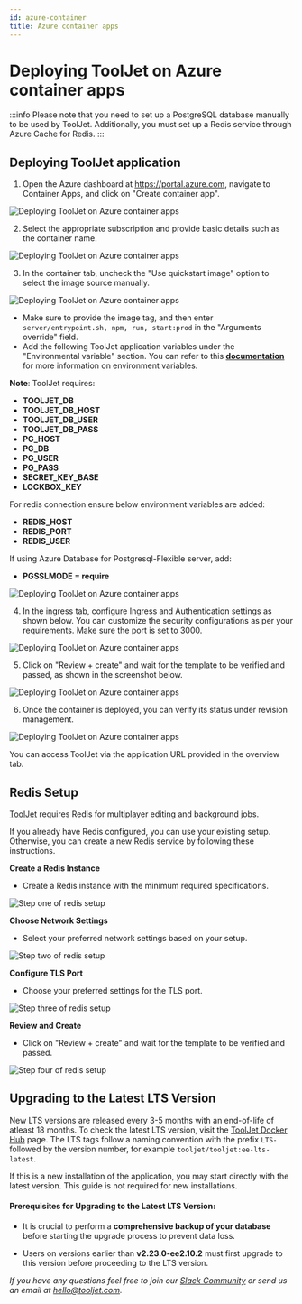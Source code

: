 ```yaml
---
id: azure-container
title: Azure container apps
---
```


# Deploying ToolJet on Azure container apps

:::info
Please note that you need to set up a PostgreSQL database manually to be used by ToolJet. Additionally, you must set up a Redis service through Azure Cache for Redis.
:::

## Deploying ToolJet application

1. Open the Azure dashboard at https://portal.azure.com, navigate to Container Apps, and click on "Create container app".
 <div style={{textAlign: 'center'}}>

 <img className="screenshot-full" src="/img/setup/azure-container/step1.png" alt="Deploying ToolJet on Azure container apps" />

 </div>

2. Select the appropriate subscription and provide basic details such as the container name.
 <div style={{textAlign: 'center'}}>

 <img className="screenshot-full" src="/img/setup/azure-container/step2.png" alt="Deploying ToolJet on Azure container apps" />

 </div>

3. In the container tab, uncheck the "Use quickstart image" option to select the image source manually.
 <div style={{textAlign: 'center'}}>
 
 <img className="screenshot-full" src="/img/setup/azure-container/step3-v2.png" alt="Deploying ToolJet on Azure container apps" />
 
 </div>
 
  - Make sure to provide the image tag, and then enter `server/entrypoint.sh, npm, run, start:prod` in the "Arguments override" field.
  - Add the following ToolJet application variables under the "Environmental variable" section. You can refer to this [**documentation**](/docs/setup/env-vars) for more information on environment variables.

  **Note**: ToolJet requires:
   - **TOOLJET_DB** 
   - **TOOLJET_DB_HOST**
   - **TOOLJET_DB_USER**
   - **TOOLJET_DB_PASS**
   - **PG_HOST**
   - **PG_DB**
   - **PG_USER**
   - **PG_PASS**
   - **SECRET_KEY_BASE** 
   - **LOCKBOX_KEY**

   For redis connection ensure below environment variables are added:
   - **REDIS_HOST**
   - **REDIS_PORT**
   - **REDIS_USER**

   If using Azure Database for Postgresql-Flexible server, add:
   - **PGSSLMODE = require**
  
   <div style={{textAlign: 'center'}}>
 
   <img className="screenshot-full" src="/img/setup/azure-container/step4-v2.png" alt="Deploying ToolJet on Azure container apps" />

   </div>

4. In the ingress tab, configure Ingress and Authentication settings as shown below. You can customize the security configurations as per your requirements. Make sure the port is set to 3000.
 <div style={{textAlign: 'center'}}>
 
 <img className="screenshot-full" src="/img/setup/azure-container/step4.png" alt="Deploying ToolJet on Azure container apps" />

 </div>

5. Click on "Review + create" and wait for the template to be verified and passed, as shown in the screenshot below.
 <div style={{textAlign: 'center'}}>

 <img className="screenshot-full" src="/img/setup/azure-container/step5a-v2.png" alt="Deploying ToolJet on Azure container apps" />

 </div>


6. Once the container is deployed, you can verify its status under revision management.
 <div style={{textAlign: 'center'}}>

 <img className="screenshot-full" src="/img/setup/azure-container/step6.png" alt="Deploying ToolJet on Azure container apps" />

 </div>

You can access ToolJet via the application URL provided in the overview tab.

## Redis Setup

[ToolJet](https://hub.docker.com/repository/docker/tooljet/tooljet/general) requires Redis for multiplayer editing and background jobs.

If you already have Redis configured, you can use your existing setup. Otherwise, you can create a new Redis service by following these instructions.

**Create a Redis Instance**

- Create a Redis instance with the minimum required specifications.

<div style={{textAlign: 'center'}}>
 <img className="screenshot-full" src="/img/setup/azure-container/redis-setup/1.png" alt="Step one of redis setup" />
</div>
 
 **Choose Network Settings**

- Select your preferred network settings based on your setup. 

<div style={{textAlign: 'center'}}>
 <img className="screenshot-full" src="/img/setup/azure-container/redis-setup/2.png" alt="Step two of redis setup" />
</div>

**Configure TLS Port**

- Choose your preferred settings for the TLS port.

<div style={{textAlign: 'center'}}>
 <img className="screenshot-full" src="/img/setup/azure-container/redis-setup/3.png" alt="Step three of redis setup" />
</div>

**Review and Create**

- Click on "Review + create" and wait for the template to be verified and passed.

<div style={{textAlign: 'center'}}>
 <img className="screenshot-full" src="/img/setup/azure-container/redis-setup/4.png" alt="Step four of redis setup" />
</div>

## Upgrading to the Latest LTS Version

New LTS versions are released every 3-5 months with an end-of-life of atleast 18 months. To check the latest LTS version, visit the [ToolJet Docker Hub](https://hub.docker.com/r/tooljet/tooljet/tags) page. The LTS tags follow a naming convention with the prefix `LTS-` followed by the version number, for example `tooljet/tooljet:ee-lts-latest`.

If this is a new installation of the application, you may start directly with the latest version. This guide is not required for new installations.

#### Prerequisites for Upgrading to the Latest LTS Version:

- It is crucial to perform a **comprehensive backup of your database** before starting the upgrade process to prevent data loss.

- Users on versions earlier than **v2.23.0-ee2.10.2** must first upgrade to this version before proceeding to the LTS version.

*If you have any questions feel free to join our [Slack Community](https://tooljet.com/slack) or send us an email at hello@tooljet.com.*
